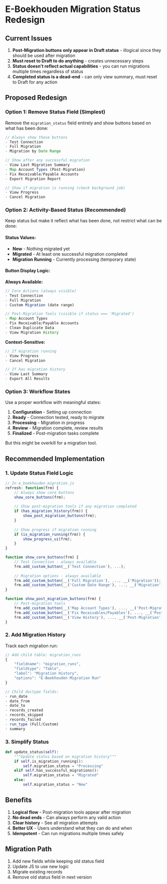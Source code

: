 # E-Boekhouden Migration Status Redesign

## Current Issues

1. **Post-Migration buttons only appear in Draft status** - illogical since they should be used after migration
2. **Must reset to Draft to do anything** - creates unnecessary steps
3. **Status doesn't reflect actual capabilities** - you can run migrations multiple times regardless of status
4. **Completed status is a dead-end** - can only view summary, must reset to Draft for any action

## Proposed Redesign

### Option 1: Remove Status Field (Simplest)

Remove the `migration_status` field entirely and show buttons based on what has been done:

```javascript
// Always show these buttons
- Test Connection
- Full Migration 
- Migration by Date Range

// Show after any successful migration
- View Last Migration Summary
- Map Account Types (Post-Migration)
- Fix Receivable/Payable Accounts
- Export Migration Report

// Show if migration is running (check background job)
- View Progress
- Cancel Migration
```

### Option 2: Activity-Based Status (Recommended)

Keep status but make it reflect what has been done, not restrict what can be done:

#### Status Values:
- **New** - Nothing migrated yet
- **Migrated** - At least one successful migration completed
- **Migration Running** - Currently processing (temporary state)

#### Button Display Logic:

**Always Available:**
```javascript
// Core Actions (always visible)
- Test Connection
- Full Migration
- Custom Migration (date range)

// Post-Migration Tools (visible if status === 'Migrated')
- Map Account Types
- Fix Receivable/Payable Accounts  
- Clean Duplicate Data
- View Migration History
```

**Context-Sensitive:**
```javascript
// If migration running
- View Progress
- Cancel Migration

// If has migration history
- View Last Summary
- Export All Results
```

### Option 3: Workflow States

Use a proper workflow with meaningful states:

1. **Configuration** - Setting up connection
2. **Ready** - Connection tested, ready to migrate
3. **Processing** - Migration in progress
4. **Review** - Migration complete, review results
5. **Finalized** - Post-migration tasks complete

But this might be overkill for a migration tool.

## Recommended Implementation

### 1. Update Status Field Logic

```javascript
// In e_boekhouden_migration.js
refresh: function(frm) {
    // Always show core buttons
    show_core_buttons(frm);
    
    // Show post-migration tools if any migration completed
    if (has_migration_history(frm)) {
        show_post_migration_buttons(frm);
    }
    
    // Show progress if migration running
    if (is_migration_running(frm)) {
        show_progress_ui(frm);
    }
}

function show_core_buttons(frm) {
    // Test Connection - always available
    frm.add_custom_button(__('Test Connection'), ...);
    
    // Migration options - always available
    frm.add_custom_button(__('Full Migration'), ..., __('Migration'));
    frm.add_custom_button(__('Custom Date Range'), ..., __('Migration'));
}

function show_post_migration_buttons(frm) {
    // Post-migration tools
    frm.add_custom_button(__('Map Account Types'), ..., __('Post-Migration'));
    frm.add_custom_button(__('Fix Receivables/Payables'), ..., __('Post-Migration'));
    frm.add_custom_button(__('View History'), ..., __('Post-Migration'));
}
```

### 2. Add Migration History

Track each migration run:
```javascript
// Add child table: migration_runs
{
    "fieldname": "migration_runs",
    "fieldtype": "Table",
    "label": "Migration History",
    "options": "E-Boekhouden Migration Run"
}

// Child doctype fields:
- run_date
- date_from  
- date_to
- records_created
- records_skipped
- records_failed
- run_type (Full/Custom)
- summary
```

### 3. Simplify Status

```python
def update_status(self):
    """Update status based on migration history"""
    if self.is_migration_running():
        self.migration_status = "Processing"
    elif self.has_successful_migrations():
        self.migration_status = "Migrated"
    else:
        self.migration_status = "New"
```

## Benefits

1. **Logical flow** - Post-migration tools appear after migration
2. **No dead ends** - Can always perform any valid action
3. **Clear history** - See all migration attempts
4. **Better UX** - Users understand what they can do and when
5. **Idempotent** - Can run migrations multiple times safely

## Migration Path

1. Add new fields while keeping old status field
2. Update JS to use new logic
3. Migrate existing records
4. Remove old status field in next version